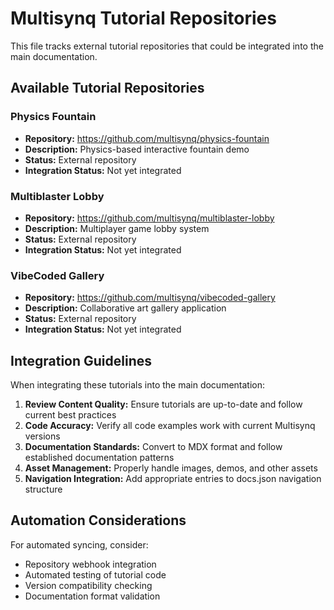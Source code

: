 # Multisynq Tutorial Repositories

This file tracks external tutorial repositories that could be integrated into the main documentation.

## Available Tutorial Repositories

### Physics Fountain
- **Repository:** https://github.com/multisynq/physics-fountain
- **Description:** Physics-based interactive fountain demo
- **Status:** External repository
- **Integration Status:** Not yet integrated

### Multiblaster Lobby
- **Repository:** https://github.com/multisynq/multiblaster-lobby
- **Description:** Multiplayer game lobby system
- **Status:** External repository
- **Integration Status:** Not yet integrated

### VibeCoded Gallery
- **Repository:** https://github.com/multisynq/vibecoded-gallery
- **Description:** Collaborative art gallery application
- **Status:** External repository
- **Integration Status:** Not yet integrated

## Integration Guidelines

When integrating these tutorials into the main documentation:

1. **Review Content Quality:** Ensure tutorials are up-to-date and follow current best practices
2. **Code Accuracy:** Verify all code examples work with current Multisynq versions
3. **Documentation Standards:** Convert to MDX format and follow established documentation patterns
4. **Asset Management:** Properly handle images, demos, and other assets
5. **Navigation Integration:** Add appropriate entries to docs.json navigation structure

## Automation Considerations

For automated syncing, consider:
- Repository webhook integration
- Automated testing of tutorial code
- Version compatibility checking
- Documentation format validation 